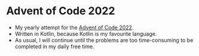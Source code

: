 # Advent of Code 2022

* My yearly attempt for the [Advent of Code 2022](https://adventofcode.com/2022/).
* Written in Kotlin, because Kotlin is my favourite language.
* As usual, I will continue until the problems are too time-consuming to be completed in my daily free time.
